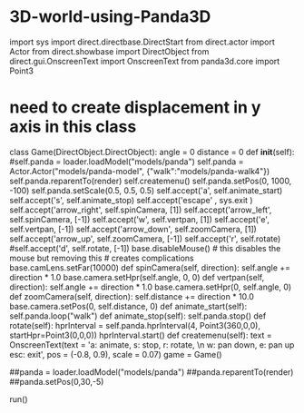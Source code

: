 # 3D-world-using-Panda3D
import sys
import direct.directbase.DirectStart
from direct.actor import Actor
from direct.showbase import DirectObject
from direct.gui.OnscreenText import OnscreenText
from panda3d.core import Point3
# need to create displacement in y axis in this class
class Game(DirectObject.DirectObject):
    angle = 0
    distance = 0
    def __init__(self):
        #self.panda = loader.loadModel("models/panda")
        self.panda = Actor.Actor("models/panda-model", {"walk":"models/panda-walk4"})
        self.panda.reparentTo(render)
        self.createmenu()
        self.panda.setPos(0, 1000, -100)
        self.panda.setScale(0.5, 0.5, 0.5)
        self.accept('a', self.animate_start)
        self.accept('s', self.animate_stop)
        self.accept('escape' , sys.exit )
        self.accept('arrow_right', self.spinCamera, [1])
        self.accept('arrow_left', self.spinCamera, [-1])
        self.accept('w', self.vertpan, [1])
        self.accept('e', self.vertpan, [-1])
        self.accept('arrow_down', self.zoomCamera, [1])
        self.accept('arrow_up', self.zoomCamera, [-1])
        self.accept('r', self.rotate)
        #self.accept('d', self.rotate, [-1])
        base.disableMouse()
        # this disables the mouse but removing this
        # creates complications
        base.camLens.setFar(10000)
    def spinCamera(self, direction):
        self.angle += direction * 1.0
        base.camera.setHpr(self.angle, 0, 0)
    def vertpan(self, direction):
        self.angle += direction * 1.0
        base.camera.setHpr(0, self.angle, 0)
    def zoomCamera(self, direction):
        self.distance += direction * 10.0
        base.camera.setPos(0, self.distance, 0)
    def animate_start(self):
        self.panda.loop("walk")
    def animate_stop(self):
        self.panda.stop()
    def rotate(self):
        hprInterval = self.panda.hprInterval(4, Point3(360,0,0), startHpr=Point3(0,0,0))
        hprInterval.start()
    def createmenu(self):
        text = OnscreenText(text = 'a: animate, s: stop, r: rotate, \n w: pan down, e: pan up esc: exit', pos = (-0.8, 0.9), scale = 0.07)
game = Game()

##panda = loader.loadModel("models/panda")
##panda.reparentTo(render)
##panda.setPos(0,30,-5)

run()
